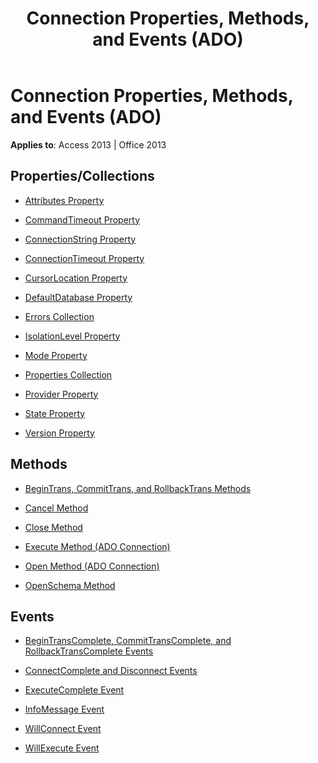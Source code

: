 ﻿---
title: Connection Properties, Methods, and Events (ADO)
TOCTitle: Properties, Methods, and Events
ms:assetid: e78329a4-0b90-9ae5-f3d7-e56815a396fd
ms:mtpsurl: https://msdn.microsoft.com/library/JJ250174(v=office.15)
ms:contentKeyID: 48548407
ms.date: 09/18/2015
mtps_version: v=office.15
---

# Connection Properties, Methods, and Events (ADO)

**Applies to**: Access 2013 | Office 2013

## Properties/Collections

- [Attributes Property](attributes-property-ado.md)

- [CommandTimeout Property](commandtimeout-property-ado.md)

- [ConnectionString Property](connectionstring-property-ado.md)

- [ConnectionTimeout Property](connectiontimeout-property-ado.md)

- [CursorLocation Property](cursorlocation-property-ado.md)

- [DefaultDatabase Property](defaultdatabase-property-ado.md)

- [Errors Collection](errors-collection-ado.md)

- [IsolationLevel Property](isolationlevel-property-ado.md)

- [Mode Property](mode-property-ado.md)

- [Properties Collection](properties-collection-ado.md)

- [Provider Property](provider-property-ado.md)

- [State Property](state-property-ado.md)

- [Version Property](version-property-ado.md)

## Methods

- [BeginTrans, CommitTrans, and RollbackTrans Methods](begintrans-committrans-and-rollbacktrans-methods-ado.md)

- [Cancel Method](cancel-method-ado.md)

- [Close Method](close-method-ado.md)

- [Execute Method (ADO Connection)](https://msdn.microsoft.com/library/jj249832\(v=office.15\))

- [Open Method (ADO Connection)](open-method-ado-connection.md)

- [OpenSchema Method](openschema-method-ado.md)

## Events

- [BeginTransComplete, CommitTransComplete, and RollbackTransComplete Events](begintranscomplete-committranscomplete-and-rollbacktranscomplete-events-ado.md)

- [ConnectComplete and Disconnect Events](connectcomplete-and-disconnect-events-ado.md)

- [ExecuteComplete Event](executecomplete-event-ado.md)

- [InfoMessage Event](infomessage-event-ado.md)

- [WillConnect Event](willconnect-event-ado.md)

- [WillExecute Event](willexecute-event-ado.md)

